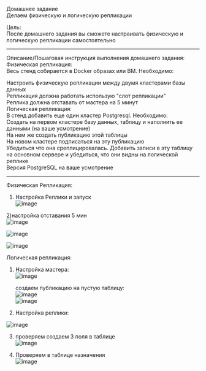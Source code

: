 Домашнее задание  
Делаем физическую и логическую репликации  
  
Цель:  
После домашнего задания вы сможете настраивать физическую и логическую репликации самостоятельно  

-----------------------------------------------------------------------------------------------------------------------------------------------------------

Описание/Пошаговая инструкция выполнения домашнего задания:  
Физическая репликация:  
Весь стенд собирается в Docker образах или ВМ. Необходимо:  

Настроить физическую репликации между двумя кластерами базы данных  
Репликация должна работать использую "слот репликации"  
Реплика должна отставать от мастера на 5 минут  
Логическая репликация:  
В стенд добавить еще один кластер Postgresql. Необходимо:  
Создать на первом кластере базу данных, таблицу и наполнить ее данными (на ваше усмотрение)  
На нем же создать публикацию этой таблицы  
На новом кластере подписаться на эту публикацию  
Убедиться что она среплицировалась. Добавить записи в эту таблицу на основном сервере и убедиться, что они видны на логической реплике  
Версия PostgreSQL на ваше усмотрение  

------------------------------------------------------------------------------------------------------------------------------------------------------------

Физическая Репликация:    


1) Настройка Реплики и запуск     
![image](https://github.com/drliho86/otus_db/assets/60733068/0877864b-19ec-4559-8625-f8677618c052)


2)настройка отставания 5 мин    
![image](https://github.com/drliho86/otus_db/assets/60733068/6e63e96b-d6c2-41f7-a92e-3ecc1cb79d39)       



![image](https://github.com/drliho86/otus_db/assets/60733068/17eff559-c7c0-492a-90e6-dcb185f6d265)        



![image](https://github.com/drliho86/otus_db/assets/60733068/e1f79c9b-7b12-447a-b006-fc89d3263daf)    


Логическая репликация:    

1) Настройка мастера:    
![image](https://github.com/drliho86/otus_db/assets/60733068/0c3d072b-87f2-421d-8314-58c0900f1b24)    

    создаем публикацию на пустую таблицу:     
    ![image](https://github.com/drliho86/otus_db/assets/60733068/47aae508-7fd5-4dac-beb7-83de32d2f3ad)    
    ![image](https://github.com/drliho86/otus_db/assets/60733068/405f0c53-35cf-4e84-92f2-972a30bf9a8d)    

2) Настройка реплики:    

![image](https://github.com/drliho86/otus_db/assets/60733068/fed930cc-bcc9-4279-82f4-5ceace3219a7)    

3) проверяем создаем 3 поля в таблице    
![image](https://github.com/drliho86/otus_db/assets/60733068/f735631e-8503-4202-a3c9-84f125270dc3)    

4) Проверяем в таблице назначения    
 ![image](https://github.com/drliho86/otus_db/assets/60733068/f77d6dee-17fa-42e1-adcd-b8c26f14fa2f)    



